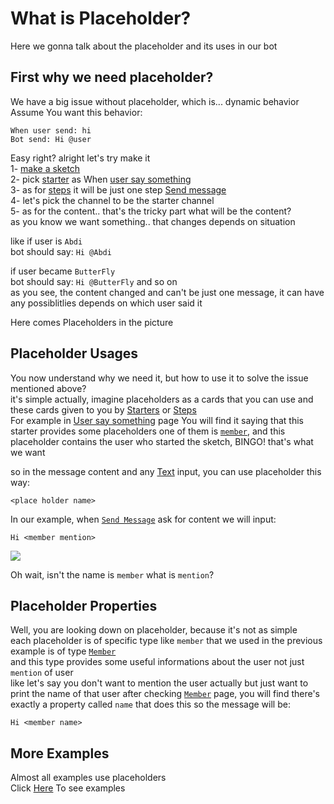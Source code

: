 # What is Placeholder?
Here we gonna talk about the placeholder and its uses in our bot

## First why we need placeholder?
We have a big issue without placeholder, which is... dynamic behavior\
Assume You want this behavior:
```
When user send: hi
Bot send: Hi @user
```
Easy right? alright let's try make it\
1- [make a sketch](../tutorials/create.md)\
2- pick [starter](../starters/) as When [user say something](../starters/userText.md)\
3- as for [steps](../steps/) it will be just one step [Send message](../steps/sendmessage)\
4- let's pick the channel to be the starter channel\
5- as for the content.. that's the tricky part
what will be the content?\
as you know we want something.. that changes depends on situation

like if user is `Abdi`\
bot should say: `Hi @Abdi`

if user became `ButterFly`\
bot should say: `Hi @ButterFly`
and so on\
as you see, the content changed and can't be just one message, it can have any possiblitlies depends on which user said it


Here comes Placeholders in the picture

## Placeholder Usages
You now understand why we need it, but how to use it to solve the issue mentioned above?\
it's simple actually, imagine placeholders as a cards that you can use
and these cards given to you by [Starters](../starters/) or [Steps](../steps/)\
For example in [User say something](../starters/userText.md) page
You will find it saying that this starter provides some placeholders
one of them is [`member`](../starters/userText.md#placeholders), and this placeholder contains the user who started the sketch, BINGO! that's what we want 

so in the message content and any [Text](../inputs/text.md) input, you can use placeholder this way:
```
<place holder name>
```
In our example, when [`Send Message`](../steps/sendmessage.md) ask for content we will input:
```
Hi <member mention>
```
![](https://i.imgur.com/dB8iHRi.gif)

Oh wait, isn't the name is `member` what is `mention`?

## Placeholder Properties
Well, you are looking down on placeholder, because it's not as simple\
each placeholder is of specific type like `member` that we used in the previous example is of type [`Member`](../placeholders/member.md)\
and this type provides some useful informations about the user not just `mention` of user\
like let's say you don't want to mention the user actually but just want to print the name of that user
after checking [`Member`](../placeholders/member.md) page, you will find there's exactly a property called `name` that does this so the message will be:
```
Hi <member name>
```
## More Examples
Almost all examples use placeholders\
Click [Here](../examples/) To see examples